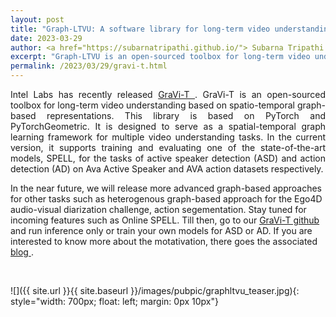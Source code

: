 ```yaml
---
layout: post
title: "Graph-LTVU: A software library for long-term video understanding based on spatio-temporal graphs"
date: 2023-03-29
author: <a href="https://subarnatripathi.github.io/"> Subarna Tripathi </a>
excerpt: "Graph-LTVU is an open-sourced toolbox for long-term video understanding based on spatio-temporal graph-based representations."  
permalink: /2023/03/29/gravi-t.html
---
```



<p style='text-align: justify;'>
Intel Labs has recently released <a href="https://github.com/IntelLabs/GraVi-T"> GraVi-T </a>. GraVi-T is an open-sourced toolbox for long-term video understanding based on spatio-temporal graph-based representations. This library is based on PyTorch and PyTorchGeometric. It is designed to serve as a spatial-temporal graph learning framework for multiple video understanding tasks. In the current version, it supports training and evaluating one of the state-of-the-art models, SPELL, for the tasks of active speaker detection (ASD) and action detection (AD) on Ava Active Speaker and AVA action datasets respectively. 

In the near future, we will release more advanced graph-based approaches for other tasks such as heterogenous graph-based approach for the Ego4D audio-visual diarization challenge, action segementation. Stay tuned for incoming features such as Online SPELL. Till then, go to our <a href="https://github.com/IntelLabs/GraVi-T"> GraVi-T github </a> and run inference only or train your own models for ASD or AD. If you are interested to know more about the motativation, there goes the associated <a href="https://community.intel.com/t5/Blogs/Tech-Innovation/Artificial-Intelligence-AI/Spatio-Temporal-Graphs-for-Long-Term-Video-Understanding/post/1425258#.Y1oG7jhUOBs.linkedin"> blog </a>.


<br>

![]({{ site.url }}{{ site.baseurl }}/images/pubpic/graphltvu_teaser.jpg){: style="width: 700px; float: left; margin: 0px 10px"} 



</p>






